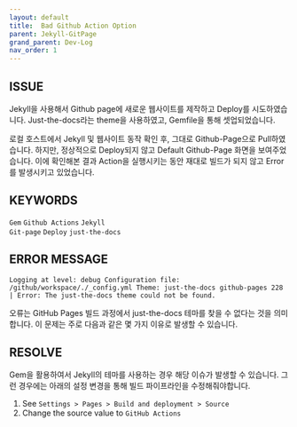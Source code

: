 ```yaml
---
layout: default
title:  Bad Github Action Option
parent: Jekyll-GitPage
grand_parent: Dev-Log
nav_order: 1
---
```


## **ISSUE**
Jekyll을 사용해서 Github page에 새로운 웹사이트를 제작하고 Deploy를 시도하였습니다. 
Just-the-docs라는 theme을 사용하였고, Gemfile을 통해 셋업되었습니다.

로컬 호스트에서 Jekyll 및 웹사이트 동작 확인 후, 그대로 Github-Page으로 Pull하였습니다. 하지만, 정상적으로 Deploy되지 않고 Default Github-Page 화면을 보여주었습니다. 이에 확인해본 결과 Action을 실행시키는 동안 재대로 빌드가 되지 않고 Error를 발생시키고 있었습니다.

## **KEYWORDS**
`Gem` `Github Actions` `Jekyll` <br>
`Git-page` `Deploy` `just-the-docs`

## **ERROR MESSAGE**
```
Logging at level: debug Configuration file: /github/workspace/./_config.yml Theme: just-the-docs github-pages 228 | Error: The just-the-docs theme could not be found. 
```
오류는 GitHub Pages 빌드 과정에서 just-the-docs 테마를 찾을 수 없다는 것을 의미합니다. 이 문제는 주로 다음과 같은 몇 가지 이유로 발생할 수 있습니다.


## **RESOLVE**

Gem을 활용하여서 Jekyll의 테마를 사용하는 경우 해당 이슈가 발생할 수 있습니다. 그런 경우에는 아래의 설정 변경을 통해 
빌드 파이프라인을 수정해줘야합니다.
1. See `Settings > Pages > Build and deployment > Source`
2. Change the source value to `GitHub Actions`
